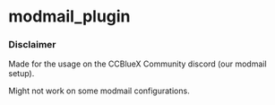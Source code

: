 # modmail_plugin
### Disclaimer
Made for the usage on the CCBlueX Community discord (our modmail setup).

Might not work on some modmail configurations.